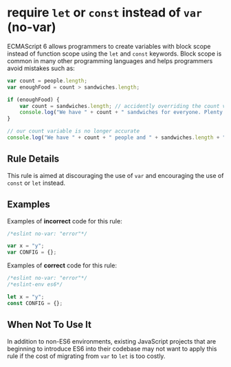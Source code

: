 # require `let` or `const` instead of `var` (no-var)

ECMAScript 6 allows programmers to create variables with block scope instead of function scope using the `let`
and `const` keywords. Block scope is common in many other programming languages and helps programmers avoid mistakes such as:

```js
var count = people.length;
var enoughFood = count > sandwiches.length;

if (enoughFood) {
    var count = sandwiches.length; // accidently overriding the count variable
    console.log("We have " + count + " sandwiches for everyone. Plenty for all!");
}

// our count variable is no longer accurate
console.log("We have " + count + " people and " + sandwiches.length + " sandwiches!");
```

## Rule Details

This rule is aimed at discouraging the use of `var` and encouraging the use of `const` or `let` instead.

## Examples

Examples of **incorrect** code for this rule:

```js
/*eslint no-var: "error"*/

var x = "y";
var CONFIG = {};
```

Examples of **correct** code for this rule:

```js
/*eslint no-var: "error"*/
/*eslint-env es6*/

let x = "y";
const CONFIG = {};
```

## When Not To Use It

In addition to non-ES6 environments, existing JavaScript projects that are beginning to introduce ES6 into their
codebase may not want to apply this rule if the cost of migrating from `var` to `let` is too costly.
